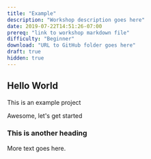 ```yaml
---
title: "Example"
description: "Workshop description goes here"
date: 2019-07-22T14:51:26-07:00
prereq: "link to workshop markdown file"
difficulty: "Beginner"
download: "URL to GitHub folder goes here"
draft: true
hidden: true
---
```


## Hello World

This is an example project

Awesome, let's get started

### This is another heading

More text goes here.
